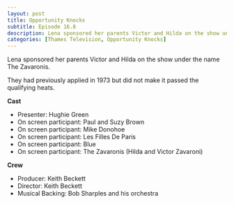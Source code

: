 ```yaml
---
layout: post
title: Opportunity Knocks
subtitle: Episode 16.8 
description: Lena sponsored her parents Victor and Hilda on the show under the name The Zavaronis.
categories: [Thames Television, Opportunity Knocks]
---
```


Lena sponsored her parents Victor and Hilda on the show under the name The Zavaronis.

They had previously applied in 1973 but did not make it passed the qualifying heats.

**Cast**
* Presenter: Hughie Green
* On screen participant: Paul and Suzy Brown
* On screen participant: Mike Donohoe
* On screen participant: Les Filles De Paris
* On screen participant: Blue
* On screen participant: The Zavaronis (Hilda and Victor Zavaroni)

**Crew**
* Producer: Keith Beckett
* Director: Keith Beckett
* Musical Backing: Bob Sharples and his orchestra
